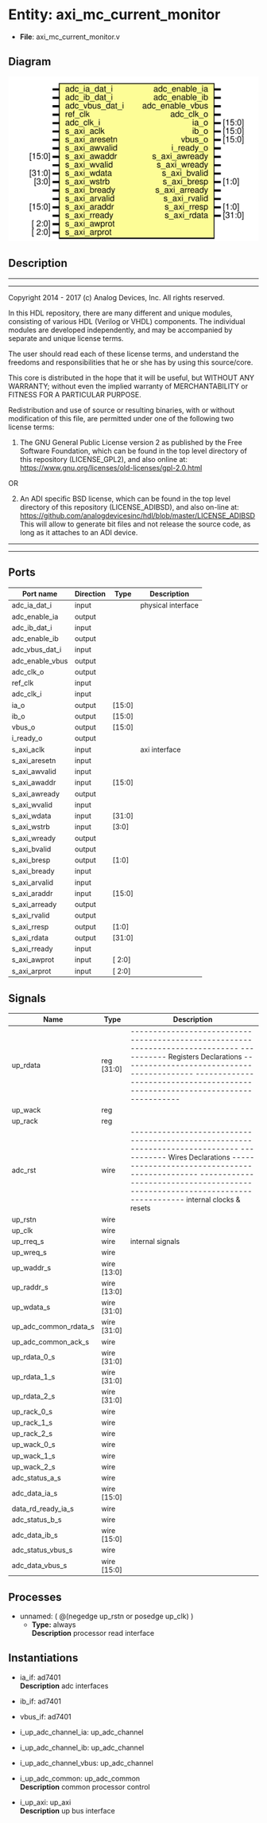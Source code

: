 # Entity: axi_mc_current_monitor

- **File**: axi_mc_current_monitor.v
## Diagram

![Diagram](axi_mc_current_monitor.svg "Diagram")
## Description

 ***************************************************************************
 ***************************************************************************
 Copyright 2014 - 2017 (c) Analog Devices, Inc. All rights reserved.

 In this HDL repository, there are many different and unique modules, consisting
 of various HDL (Verilog or VHDL) components. The individual modules are
 developed independently, and may be accompanied by separate and unique license
 terms.

 The user should read each of these license terms, and understand the
 freedoms and responsibilities that he or she has by using this source/core.

 This core is distributed in the hope that it will be useful, but WITHOUT ANY
 WARRANTY; without even the implied warranty of MERCHANTABILITY or FITNESS FOR
 A PARTICULAR PURPOSE.

 Redistribution and use of source or resulting binaries, with or without modification
 of this file, are permitted under one of the following two license terms:

   1. The GNU General Public License version 2 as published by the
      Free Software Foundation, which can be found in the top level directory
      of this repository (LICENSE_GPL2), and also online at:
      <https://www.gnu.org/licenses/old-licenses/gpl-2.0.html>

 OR

   2. An ADI specific BSD license, which can be found in the top level directory
      of this repository (LICENSE_ADIBSD), and also on-line at:
      https://github.com/analogdevicesinc/hdl/blob/master/LICENSE_ADIBSD
      This will allow to generate bit files and not release the source code,
      as long as it attaches to an ADI device.

 ***************************************************************************
 ***************************************************************************

## Ports

| Port name       | Direction | Type   | Description         |
| --------------- | --------- | ------ | ------------------- |
| adc_ia_dat_i    | input     |        |  physical interface |
| adc_enable_ia   | output    |        |                     |
| adc_ib_dat_i    | input     |        |                     |
| adc_enable_ib   | output    |        |                     |
| adc_vbus_dat_i  | input     |        |                     |
| adc_enable_vbus | output    |        |                     |
| adc_clk_o       | output    |        |                     |
| ref_clk         | input     |        |                     |
| adc_clk_i       | input     |        |                     |
| ia_o            | output    | [15:0] |                     |
| ib_o            | output    | [15:0] |                     |
| vbus_o          | output    | [15:0] |                     |
| i_ready_o       | output    |        |                     |
| s_axi_aclk      | input     |        |  axi interface      |
| s_axi_aresetn   | input     |        |                     |
| s_axi_awvalid   | input     |        |                     |
| s_axi_awaddr    | input     | [15:0] |                     |
| s_axi_awready   | output    |        |                     |
| s_axi_wvalid    | input     |        |                     |
| s_axi_wdata     | input     | [31:0] |                     |
| s_axi_wstrb     | input     | [3:0]  |                     |
| s_axi_wready    | output    |        |                     |
| s_axi_bvalid    | output    |        |                     |
| s_axi_bresp     | output    | [1:0]  |                     |
| s_axi_bready    | input     |        |                     |
| s_axi_arvalid   | input     |        |                     |
| s_axi_araddr    | input     | [15:0] |                     |
| s_axi_arready   | output    |        |                     |
| s_axi_rvalid    | output    |        |                     |
| s_axi_rresp     | output    | [1:0]  |                     |
| s_axi_rdata     | output    | [31:0] |                     |
| s_axi_rready    | input     |        |                     |
| s_axi_awprot    | input     | [ 2:0] |                     |
| s_axi_arprot    | input     | [ 2:0] |                     |
## Signals

| Name                  | Type           | Description                                                                                                                                                                                                                                                             |
| --------------------- | -------------- | ----------------------------------------------------------------------------------------------------------------------------------------------------------------------------------------------------------------------------------------------------------------------- |
| up_rdata              | reg     [31:0] | ------------------------------------------------------------------------------ ----------- Registers Declarations ------------------------------------------- ------------------------------------------------------------------------------                            |
| up_wack               | reg            |                                                                                                                                                                                                                                                                         |
| up_rack               | reg            |                                                                                                                                                                                                                                                                         |
| adc_rst               | wire           | ------------------------------------------------------------------------------ ----------- Wires Declarations ----------------------------------------------- ------------------------------------------------------------------------------  internal clocks & resets  |
| up_rstn               | wire           |                                                                                                                                                                                                                                                                         |
| up_clk                | wire           |                                                                                                                                                                                                                                                                         |
| up_rreq_s             | wire           |  internal signals                                                                                                                                                                                                                                                       |
| up_wreq_s             | wire           |                                                                                                                                                                                                                                                                         |
| up_waddr_s            | wire [13:0]    |                                                                                                                                                                                                                                                                         |
| up_raddr_s            | wire [13:0]    |                                                                                                                                                                                                                                                                         |
| up_wdata_s            | wire [31:0]    |                                                                                                                                                                                                                                                                         |
| up_adc_common_rdata_s | wire [31:0]    |                                                                                                                                                                                                                                                                         |
| up_adc_common_ack_s   | wire           |                                                                                                                                                                                                                                                                         |
| up_rdata_0_s          | wire [31:0]    |                                                                                                                                                                                                                                                                         |
| up_rdata_1_s          | wire [31:0]    |                                                                                                                                                                                                                                                                         |
| up_rdata_2_s          | wire [31:0]    |                                                                                                                                                                                                                                                                         |
| up_rack_0_s           | wire           |                                                                                                                                                                                                                                                                         |
| up_rack_1_s           | wire           |                                                                                                                                                                                                                                                                         |
| up_rack_2_s           | wire           |                                                                                                                                                                                                                                                                         |
| up_wack_0_s           | wire           |                                                                                                                                                                                                                                                                         |
| up_wack_1_s           | wire           |                                                                                                                                                                                                                                                                         |
| up_wack_2_s           | wire           |                                                                                                                                                                                                                                                                         |
| adc_status_a_s        | wire           |                                                                                                                                                                                                                                                                         |
| adc_data_ia_s         | wire [15:0]    |                                                                                                                                                                                                                                                                         |
| data_rd_ready_ia_s    | wire           |                                                                                                                                                                                                                                                                         |
| adc_status_b_s        | wire           |                                                                                                                                                                                                                                                                         |
| adc_data_ib_s         | wire [15:0]    |                                                                                                                                                                                                                                                                         |
| adc_status_vbus_s     | wire           |                                                                                                                                                                                                                                                                         |
| adc_data_vbus_s       | wire [15:0]    |                                                                                                                                                                                                                                                                         |
## Processes
- unnamed: ( @(negedge up_rstn or posedge up_clk) )
  - **Type:** always
</br>**Description**
 processor read interface 
## Instantiations

- ia_if: ad7401
</br>**Description**
 adc interfaces

- ib_if: ad7401
- vbus_if: ad7401
- i_up_adc_channel_ia: up_adc_channel
- i_up_adc_channel_ib: up_adc_channel
- i_up_adc_channel_vbus: up_adc_channel
- i_up_adc_common: up_adc_common
</br>**Description**
 common processor control

- i_up_axi: up_axi
</br>**Description**
 up bus interface

